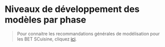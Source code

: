 # Niveaux de développement des modèles par phase

> Pour connaitre les recommandations générales de modélisation pour les BET SCuisine, cliquez [ici](https://github.com/bim-bouygues-immobilier/bim-execution-plan/tree/2dd2261d87ee479acc1e366a1ddfa150bab032ec/02_Modelisation/08_Cuisine/modelisation-rvt.md).

